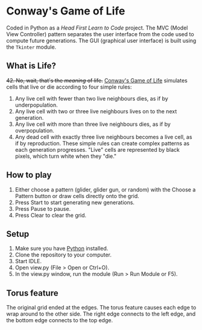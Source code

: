 # Conway's Game of Life
Coded in Python as a *Head First Learn to Code* project. The MVC (Model View Controller) pattern separates the user interface from the code used to compute future generations. The GUI (graphical user interface) is built using the `Tkinter` module.
## What is Life?
~~42. No, wait, that's the *meaning* of life.~~ [Conway's Game of Life](https://en.wikipedia.org/wiki/Conway%27s_Game_of_Life) simulates cells that live or die according to four simple rules:
1. Any live cell with fewer than two live neighbours dies, as if by underpopulation.
2. Any live cell with two or three live neighbours lives on to the next generation.
3. Any live cell with more than three live neighbours dies, as if by overpopulation.
4. Any dead cell with exactly three live neighbours becomes a live cell, as if by reproduction.
These simple rules can create complex patterns as each generation progresses. "Live" cells are represented by black pixels, which turn white when they "die."
## How to play
1. Either choose a pattern (glider, glider gun, or random) with the Choose a Pattern button or draw cells directly onto the grid.
2. Press Start to start generating new generations.
3. Press Pause to pause.
4. Press Clear to clear the grid.
## Setup
1. Make sure you have [Python](https://www.python.org/downloads/) installed.
2. Clone the repository to your computer.
3. Start IDLE.
4. Open view.py (File > Open or Ctrl+O).
5. In the view.py window, run the module (Run > Run Module or F5).
## Torus feature
The original grid ended at the edges. The torus feature causes each edge to wrap around to the other side. The right edge connects to the left edge, and the bottom edge connects to the top edge. 

